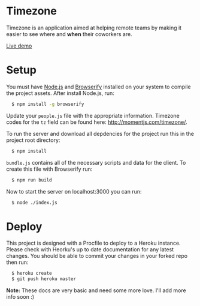 # Timezone

Timezone is an application aimed at helping remote teams by making it easier
to see where and **when** their coworkers are.

[Live demo](http://timezone.djfarrelly.com)

# Setup

You must have [Node.js](http://nodejs.org/) and [Browserify](http://browserify.org/)
installed on your system to compile the project assets. After install Node.js, run:

```bash
  $ npm install -g browserify
```

Update your `people.js` file with the appropriate information. Timezone codes
for the `tz` field can be found here: http://momentjs.com/timezone/.

To run the server and download all depdencies for the project run this in the
project root directory:

```bash
  $ npm install
```

`bundle.js` contains all of the necessary scripts and data for the client.
To create this file with Browserify run:

```bash
  $ npm run build
```

Now to start the server on localhost:3000 you can run:

```bash
  $ node ./index.js
```

# Deploy

This project is designed with a Procfile to deploy to a Heroku instance. Please
check with Heorku's up to date documentation for any latest changes. You should
be able to commit your changes in your forked repo then run:

```bash
  $ heroku create
  $ git push heroku master
```

**Note:** These docs are very basic and need some more love. I'll add more info
soon  :)
